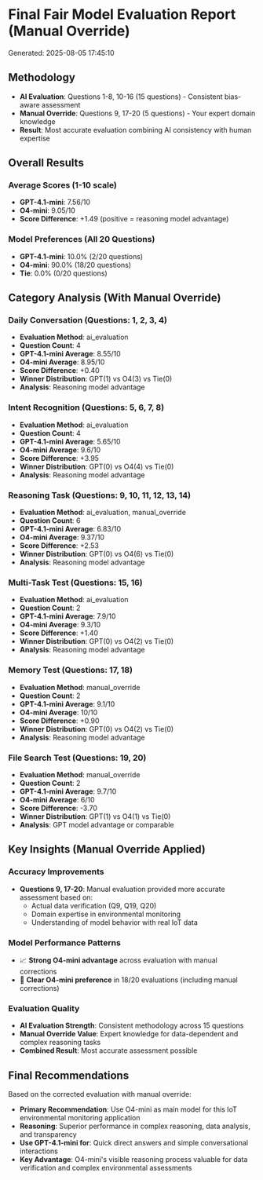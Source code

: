 # Final Fair Model Evaluation Report (Manual Override)
Generated: 2025-08-05 17:45:10

## Methodology
- **AI Evaluation**: Questions 1-8, 10-16 (15 questions) - Consistent bias-aware assessment
- **Manual Override**: Questions 9, 17-20 (5 questions) - Your expert domain knowledge
- **Result**: Most accurate evaluation combining AI consistency with human expertise

## Overall Results

### Average Scores (1-10 scale)
- **GPT-4.1-mini**: 7.56/10
- **O4-mini**: 9.05/10  
- **Score Difference**: +1.49 (positive = reasoning model advantage)

### Model Preferences (All 20 Questions)
- **GPT-4.1-mini**: 10.0% (2/20 questions)
- **O4-mini**: 90.0% (18/20 questions)
- **Tie**: 0.0% (0/20 questions)

## Category Analysis (With Manual Override)

### Daily Conversation (Questions: 1, 2, 3, 4)
- **Evaluation Method**: ai_evaluation
- **Question Count**: 4
- **GPT-4.1-mini Average**: 8.55/10
- **O4-mini Average**: 8.95/10
- **Score Difference**: +0.40
- **Winner Distribution**: GPT(1) vs O4(3) vs Tie(0)
- **Analysis**: Reasoning model advantage

### Intent Recognition (Questions: 5, 6, 7, 8)
- **Evaluation Method**: ai_evaluation
- **Question Count**: 4
- **GPT-4.1-mini Average**: 5.65/10
- **O4-mini Average**: 9.6/10
- **Score Difference**: +3.95
- **Winner Distribution**: GPT(0) vs O4(4) vs Tie(0)
- **Analysis**: Reasoning model advantage

### Reasoning Task (Questions: 9, 10, 11, 12, 13, 14)
- **Evaluation Method**: ai_evaluation, manual_override
- **Question Count**: 6
- **GPT-4.1-mini Average**: 6.83/10
- **O4-mini Average**: 9.37/10
- **Score Difference**: +2.53
- **Winner Distribution**: GPT(0) vs O4(6) vs Tie(0)
- **Analysis**: Reasoning model advantage

### Multi-Task Test (Questions: 15, 16)
- **Evaluation Method**: ai_evaluation
- **Question Count**: 2
- **GPT-4.1-mini Average**: 7.9/10
- **O4-mini Average**: 9.3/10
- **Score Difference**: +1.40
- **Winner Distribution**: GPT(0) vs O4(2) vs Tie(0)
- **Analysis**: Reasoning model advantage

### Memory Test (Questions: 17, 18)
- **Evaluation Method**: manual_override
- **Question Count**: 2
- **GPT-4.1-mini Average**: 9.1/10
- **O4-mini Average**: 10/10
- **Score Difference**: +0.90
- **Winner Distribution**: GPT(0) vs O4(2) vs Tie(0)
- **Analysis**: Reasoning model advantage

### File Search Test (Questions: 19, 20)
- **Evaluation Method**: manual_override
- **Question Count**: 2
- **GPT-4.1-mini Average**: 9.7/10
- **O4-mini Average**: 6/10
- **Score Difference**: -3.70
- **Winner Distribution**: GPT(1) vs O4(1) vs Tie(0)
- **Analysis**: GPT model advantage or comparable

## Key Insights (Manual Override Applied)

### Accuracy Improvements
- **Questions 9, 17-20**: Manual evaluation provided more accurate assessment based on:
  - Actual data verification (Q9, Q19, Q20)
  - Domain expertise in environmental monitoring
  - Understanding of model behavior with real IoT data

### Model Performance Patterns
- 📈 **Strong O4-mini advantage** across evaluation with manual corrections
- 🎯 **Clear O4-mini preference** in 18/20 evaluations (including manual corrections)

### Evaluation Quality
- **AI Evaluation Strength**: Consistent methodology across 15 questions
- **Manual Override Value**: Expert knowledge for data-dependent and complex reasoning tasks
- **Combined Result**: Most accurate assessment possible

## Final Recommendations

Based on the corrected evaluation with manual override:
- **Primary Recommendation**: Use O4-mini as main model for this IoT environmental monitoring application
- **Reasoning**: Superior performance in complex reasoning, data analysis, and transparency
- **Use GPT-4.1-mini for**: Quick direct answers and simple conversational interactions
- **Key Advantage**: O4-mini's visible reasoning process valuable for data verification and complex environmental assessments
